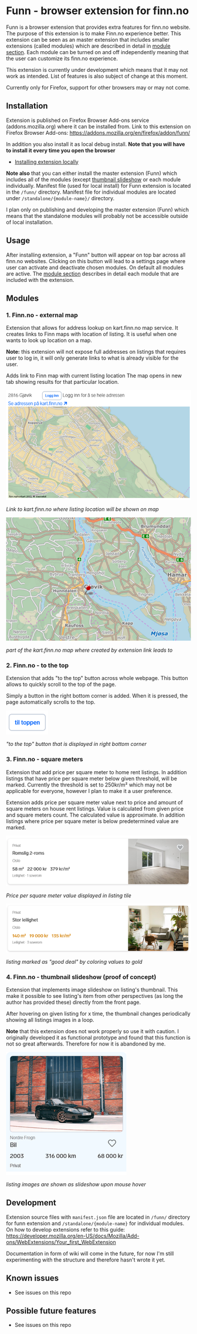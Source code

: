 # Funn - browser extension for finn.no
Funn is a browser extension that provides extra features for finn.no website. The purpose of this extension is to make Finn.no experience better. This extension can be seen as an master extension that includes smaller extensions (called modules) which are described in detail in [module section](#modules). Each module can be turned on and off independently meaning that the user can customize its finn.no experience.
 
This extension is currently under development which means that it may not work as intended. List of features is also subject of change at this moment.

Currently only for Firefox, support for other browsers may or may not come.

## Installation
Extension is published on Firefox Browser Add-ons service (addons.mozilla.org) where it can be installed from. Link to this extension on Firefox Browser Add-ons: https://addons.mozilla.org/en/firefox/addon/funn/

In addition you also install it as local debug install. **Note that you will have to install it every time you open the browser**
- [Installing extension locally](https://developer.mozilla.org/en-US/docs/Mozilla/Add-ons/WebExtensions/Your_first_WebExtension#installing)

**Note also** that you can either install the master extension (Funn) which includes all of the modules (except [thumbnail slideshow](#4-finnno---thumbnail-slideshow-proof-of-concept) or each module individually. Manifest file (used for local install) for Funn extension is located in the `/funn/` directory. Manifest file for individual modules are located under `/standalone/{module-name}/` directory. 

I plan only on publishing and developing the master extension (Funn) which means that the standalone modules will probably not be accessible outside of local installation.

## Usage
After installing extension, a "Funn" button will appear on top bar across all finn.no websites. Clicking on this button will lead to a settings page where user can activate and deactivate chosen modules. On default all modules are active. The [module section](#modules) describes in detail each module that are included with the extension.

## Modules
### 1. Finn.no - external map
Extension that allows for address lookup on kart.finn.no map service. It creates links to Finn maps with location of listing. It is useful when one wants to look up location on a map.

**Note:** this extension will not expose full addresses on listings that requires user to log in, it will only generate links to what is already visible for the user.

Adds link to Finn map with current listing location
The map opens in new tab showing results for that particular location.

![link to external map created by extension](/assets/img01-externalMap.png)

*Link to kart.finn.no where listing location will be shown on map*

![External map where created by extension link leads to](/assets/img02-externalMap.png)

*part of the kart.finn.no map where created by extension link leads to*


### 2. Finn.no - to the top
Extension that adds "to the top" button across whole webpage. This button allows to quickly scroll to the top of the page.

Simply a button in the right bottom corner is added. When it is pressed, the page automatically scrolls to the top.

!["to the top" button](/assets/img01-toTheTop.png)

*"to the top" button that is displayed in right bottom corner*

### 3. Finn.no - square meters
Extension that add price per square meter to home rent listings. In addition listings that have price per square meter below given threshold, will be marked. Currently the threshold is set to 250kr/m² which may not be applicable for everyone, however I plan to make it a user preference.

Extension adds price per square meter value next to price and amount of square meters on house rent listings. Value is calculated from given price and square meters count. The calculated value is approximate. In addition listings where price per square meter is below predetermined value are marked.

![price per square meter value displayed in listing tile](/assets/img01-squareMeters.png)

*Price per square meter value displayed in listing tile*

![listing marked as "good deal" by coloring values](/assets/img02-squareMeters.png)

*listing marked as "good deal" by coloring values to gold*

### 4. Finn.no - thumbnail slideshow (proof of concept)
Extension that implements image slideshow on listing's thumbnail. This make it possible to see listing's item from other perspectives (as long the author has provided these) directly from the front page. 

After hovering on given listing for x time, the thumbnail changes periodically showing all listings images in a loop.

**Note** that this extension does not work properly so use it with caution. I originally developed it as functional prototype and found that this function is not so great afterwards. Therefore for now it is abandoned by me.

![listing images are shown as slideshow upon mouse hover](/assets/img01-thumbnailSlideshow.gif)

*listing images are shown as slideshow upon mouse hover*

## Development
Extension source files with `manifest.json` file are located in `/funn/` directory for funn extension and `/standalone/{module-name}` for individual modules. On how to develop extensions refer to this guide: https://developer.mozilla.org/en-US/docs/Mozilla/Add-ons/WebExtensions/Your_first_WebExtension

Documentation in form of wiki will come in the future, for now I'm still experimenting with the structure and therefore hasn't wrote it yet. 

## Known issues
- See issues on this repo

## Possible future features
- See issues on this repo





